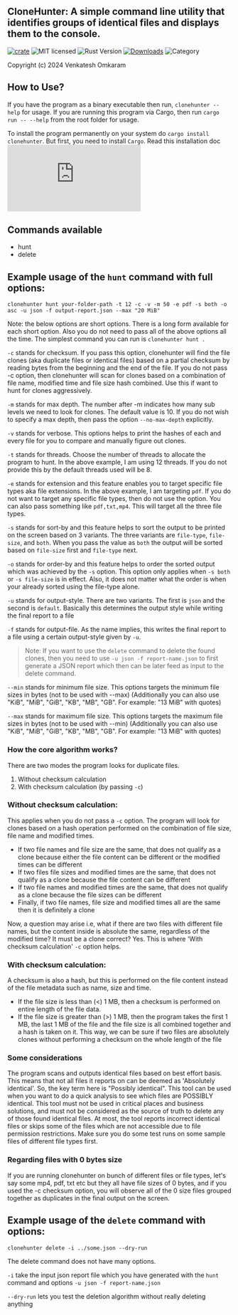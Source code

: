 ## CloneHunter: A simple command line utility that identifies groups of identical files and displays them to the console.

[![crate][crate-image]][crate-link]
![MIT licensed][license-image]
![Rust Version][rustc-image]
[![Downloads][downloads-image]][crate-link]
![Category][category-image]

Copyright (c) 2024 Venkatesh Omkaram


## How to Use?
If you have the program as a binary executable then run, `clonehunter --help` for usage. 
If you are running this program via Cargo, then run `cargo run -- --help` from the root folder for usage.

To install the program permanently on your system do `cargo install clonehunter`.
But first, you need to install `Cargo`.  Read this installation doc [![cargo-install]][cargo-install]

## Commands available
- hunt
- delete

## Example usage of the `hunt` command with full options:
 ```
clonehunter hunt your-folder-path -t 12 -c -v -m 50 -e pdf -s both -o asc -u json -f output-report.json --max "20 MiB"
 ```
Note: the below options are short options. There is a long form available for each short option. Also you do not need to pass all of the above options all the time. The simplest command you can run is `clonehunter hunt .`

`-c` stands for checksum. If you pass this option, clonehunter will find the file clones (aka duplicate files or identical files) based on a partial checksum by reading bytes from the beginning and the end of the file.
If you do not pass -c option, then clonehunter will scan for clones based on a combination of file name, modified time and file size hash combined. Use this if want to hunt for clones aggressively.

`-m` stands for max depth. The number after -m indicates how many sub levels we need to look for clones. The default value is 10. If you do not wish to specify a max depth, then pass the option `--no-max-depth` explicitly.

`-v` stands for verbose. This options helps to print the hashes of each and every file for you to compare and manually figure out clones.

`-t` stands for threads. Choose the number of threads to allocate the program to hunt. In the above example, I am using 12 threads. If you do not provide this by the default threads used will be 8.

`-e` stands for extension and this feature enables you to target specific file types aka file extensions. In the above example, I am targeting `pdf`. If you do not want to target any specific file types, then do not use the option. You can also pass something like `pdf,txt,mp4`. This will target all the three file types.

`-s` stands for sort-by and this feature helps to sort the output to be printed on the screen based on 3 variants. 
The three variants are `file-type`, `file-size`, and `both`. When you pass the value as `both` the output will be sorted based on `file-size` first and `file-type` next.

`-o` stands for order-by and this feature helps to order the sorted output which was achieved by the `-s` option. This option only applies when `-s both` or `-s file-size` is in effect. Also, it does not matter what the order is when your already sorted using the file-type alone.

`-u` stands for output-style. There are two variants. The first is `json` and the second is `default`. Basically this determines the output style while writing the final report to a file

`-f` stands for output-file. As the name implies, this writes the final report to a file using a certain output-style given by `-u`. 

> Note: If you want to use the `delete` command to delete the found clones, then you need to use `-u json -f report-name.json` to first generate a JSON report which then can be later feed as input to the delete command.

`--min` stands for minimum file size. This options targets the minimum file sizes in bytes (not to be used with --max)
    (Additionally you can also use "KiB", "MiB", "GiB", "KB", "MB", "GB". For example: "13 MiB" with quotes)

`--max` stands for maximum file size. This options targets the maximum file sizes in bytes (not to be used with --min)
    (Additionally you can also use "KiB", "MiB", "GiB", "KB", "MB", "GB". For example: "13 MiB" with quotes)

### How the core algorithm works?
There are two modes the program looks for duplicate files.
1. Without checksum calculation
2. With checksum calculation (by passing `-c`)


### Without checksum calculation: 
This applies when you do not pass a `-c` option. The program will look for clones based on a hash operation performed on the combination of file size, file name and modified times.
- If two file names and file size are the same, that does not qualify as a clone because either the file content can be different or the modified times can be different
- If two files file sizes and modified times are the same, that does not qualify as a clone because the file content can be different
- If two file names and modified times are the same, that does not qualify as a clone because the file sizes can be different
- Finally, if two file names, file size and modified times all are the same then it is definitely a clone

Now, a question may arise i.e, what if there are two files with different file names, but the content inside is absolute the same, regardless of the modified time? It must be a clone correct? Yes. This is where 'With checksum calculation' `-c` option helps.


### With checksum calculation:
A checksum is also a hash, but this is performed on the file content instead of the file metadata such as name, size and time.

- If the file size is less than (<) 1 MB, then a checksum is performed on entire length of the file data.
- If the file size is greater than (>) 1 MB, then the program takes the first 1 MB, the last 1 MB of the file and the file size is all combined together and a hash is taken on it. This way, we can be sure if two files are absolutely clones without performing a checksum on the whole length of the file


### Some considerations
The program scans and outputs identical files based on best effort basis. This means that not all files it reports on can be deemed as 'Absolutely identical'. So, the key term here is "Possibly identical". This tool can be used when you want to do a quick analysis to see which files are POSSIBLY identical. This tool must not be used in critical places and business solutions, and must not be considered as the source of truth to delete any of those found identical files. At most, the tool reports incorrect identical files or skips some of the files which are not accessible due to file permission restrictions. Make sure you do some test runs on some sample files of different file types first.


### Regarding files with 0 bytes size
If you are running clonehunter on bunch of different files or file types, let's say some mp4, pdf, txt etc but they all have file sizes of 0 bytes, and if you used the -c checksum option, you will observe all of the 0 size files grouped together as duplicates in the final output on the screen.

## Example usage of the `delete` command with options:
```
clonehunter delete -i ../some.json --dry-run
```
The delete command does not have many options.

`-i` take the input json report file which you have generated with the `hunt` command and options `-u json -f report-name.json`

`--dry-run` lets you test the deletion algorithm without really deleting anything


[//]: # (badges)

[crate-image]: https://img.shields.io/crates/v/clonehunter.svg
[crate-link]: https://crates.io/crates/clonehunter
[license-image]: https://img.shields.io/badge/License-MIT_or_Apache_2.0-yellow.svg
[rustc-image]: https://img.shields.io/badge/rustc-1.75+-blue.svg
[downloads-image]: https://img.shields.io/crates/d/clonehunter.svg
[category-image]: https://img.shields.io/badge/category-Duplicate_Files_Finder-darkred.svg


[cargo-install]: https://doc.rust-lang.org/cargo/getting-started/installation.html
